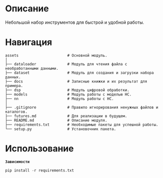 # Описание

Небольшой набор инструментов для быстрой и удобной работы.

# Навигация

```
assets                      # Основной модуль.
│
├── dataloader              # Модуль для чтения файла с необработанными данными.
├── dataset                 # Модуль для создания и загрузки набора данных.
├── docs                    # Записные книжки и их результат для примера.
├── dsp                     # Модуль цифровой обработки.
├── models                  # Модуль работы с моделью НС.
├── nn                      # Модуль работы с НС.
│
├── .gitignore              # Правило игнорирования ненужных файлов и каталогов.
├── futures.md              # Для реализации в будущем.
├── README.md               # Описание модуля.
├── requirements.txt        # Необходимые пакеты для успешной работы.
└── setup.py                # Установочник пакета.
```

# Использование

__```Зависимости```__
```python
pip install -r requirements.txt
```